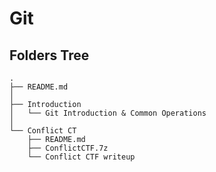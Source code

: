 # Git
## Folders Tree
```
.
├── README.md
│
├── Introduction
│   └── Git Introduction & Common Operations
│
└── Conflict CT
    ├── README.md
    ├── ConflictCTF.7z
    └── Conflict CTF writeup
```
